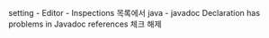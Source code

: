 setting - Editor - Inspections
목록에서 
java - javadoc
Declaration has problems in Javadoc references
체크 해제